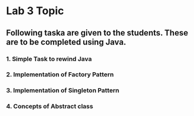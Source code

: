 # Lab 3 Topic

## Following taska are given to the students. These are to be completed using Java.

### 1. Simple Task to rewind Java

### 2. Implementation of Factory Pattern

### 3. Implementation of Singleton Pattern 

### 4. Concepts of Abstract class 
